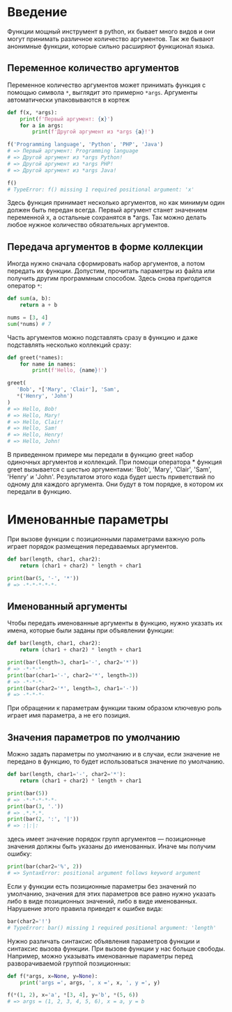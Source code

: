 # Введение 
Функции мощный инструмент в python, их бывает много видов и они могут принимать различное количество аргументов. Так же бывают анонимные функции, которые сильно расширяют функционал языка. 

## Переменное количество аргументов

Переменное количество аргументов может принимать функция с помощью символа `*`, выглядит это примерно `*args`. 
Аргументы автоматически упаковываются в кортеж 
```python
def f(x, *args):
    print(f'Первый аргумент: {x}')
    for a in args:
        print(f'Другой аргумент из *args {a}!')

f('Programming language', 'Python', 'PHP', 'Java')
# => Первый аргумент: Programming language
# => Другой аргумент из *args Python!
# => Другой аргумент из *args PHP!
# => Другой аргумент из *args Java!

f()
# TypeError: f() missing 1 required positional argument: 'x'
```

Здесь функция принимает несколько аргументов, но как минимум один должен быть передан всегда. Первый аргумент станет значением переменной x, а остальные сохранятся в *args. Так можно делать любое нужное количество обязательных аргументов.

## Передача аргументов в форме коллекции

Иногда нужно сначала сформировать набор аргументов, а потом передать их функции. Допустим, прочитать параметры из файла или получить другим программным способом. Здесь снова пригодится оператор `*`:
```python
def sum(a, b):
    return a + b

nums = [3, 4]
sum(*nums) # 7
```
Часть аргументов можно подставлять сразу в функцию и даже подставлять несколько коллекций сразу:
```python
def greet(*names):
    for name in names:
        print(f'Hello, {name}!')

greet(
   'Bob', *['Mary', 'Clair'], 'Sam',
   *('Henry', 'John')
)
# => Hello, Bob!
# => Hello, Mary!
# => Hello, Clair!
# => Hello, Sam!
# => Hello, Henry!
# => Hello, John!
```
В приведенном примере мы передали в функцию greet набор одиночных аргументов и коллекций. При помощи оператора * функция greet вызывается с шестью аргументами: 'Bob', 'Mary', 'Clair', 'Sam', 'Henry' и 'John'. Результатом этого кода будет шесть приветствий по одному для каждого аргумента. Они будут в том порядке, в котором их передали в функцию.

# Именованные параметры

При вызове функции с позиционными параметрами важную роль играет порядок размещения передаваемых аргументов.

```python
def bar(length, char1, char2):
    return (char1 + char2) * length + char1

print(bar(5, '-', '*'))
# => -*-*-*-*-*-
```

## Именованный аргументы

Чтобы передать именованные аргументы в функцию, нужно указать их имена, которые были заданы при объявлении функции:
```python
def bar(length, char1, char2):
    return (char1 + char2) * length + char1

print(bar(length=3, char1='-', char2='*'))
# => -*-*-*-
print(bar(char1='-', char2='*', length=3))
# => -*-*-*-
print(bar(char2='*', length=3, char1='-'))
# => -*-*-*-
```

При обращении к параметрам функции таким образом ключевую роль играет имя параметра, а не его позиция.

## Значения параметров по умолчанию

Можно задать параметры по умолчанию и в случаи, если значение не передано в функцию, то будет использоваться значение по умолчанию.
```python 
def bar(length, char1='-', char2='*'):
    return (char1 + char2) * length + char1

print(bar(5))
# => -*-*-*-*-*-
print(bar(3, '.'))
# => .*.*.*.
print(bar(2, ':', '|'))
# => :|:|:
```

здесь имеет значение порядок групп аргументов — позиционные значения должны быть указаны до именованных. Иначе мы получим ошибку:

```python
print(bar(char2='%', 2))
# => SyntaxError: positional argument follows keyword argument
```

Если у функции есть позиционные параметры без значений по умолчанию, значения для этих параметров все равно нужно указать либо в виде позиционных значений, либо в виде именованных. Нарушение этого правила приведет к ошибке вида:

```python 
bar(char2='!')
# TypeError: bar() missing 1 required positional argument: 'length'
```

Нужно различать синтаксис объявления параметров функции и синтаксис вызова функции. При вызове функции у нас больше свободы. Например, можно указывать именованные параметры перед разворачиваемой группой позиционных:

```python
def f(*args, x=None, y=None):
    print('args =', args, ', x =', x, ', y =', y)

f(*(1, 2), x='a', *[3, 4], y='b', *(5, 6))
# => args = (1, 2, 3, 4, 5, 6), x = a, y = b
```







